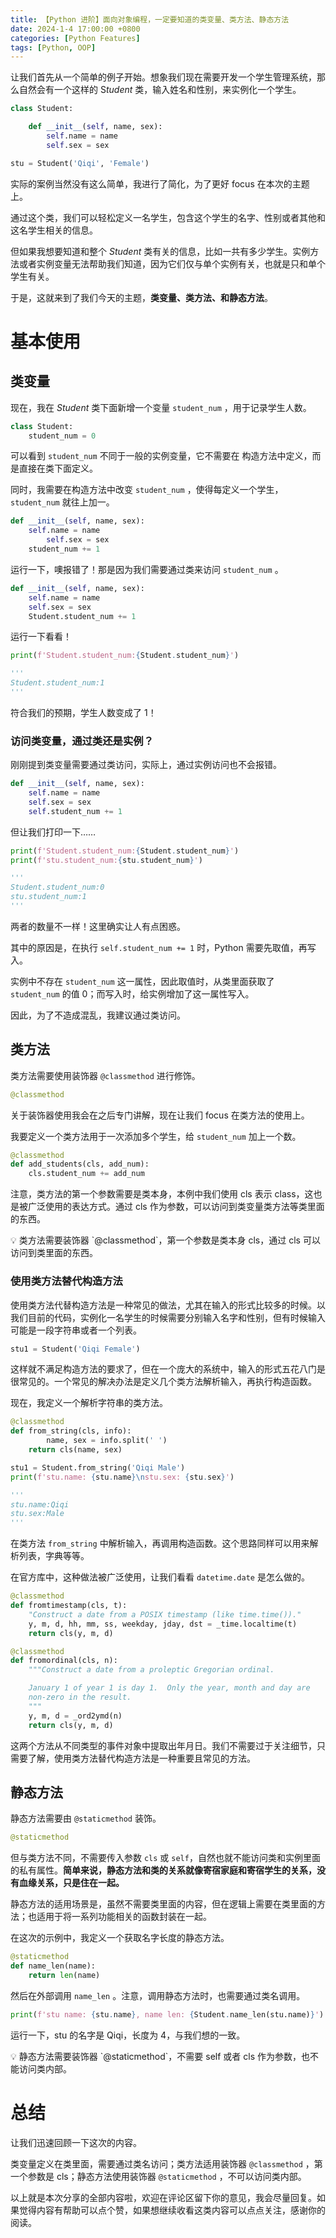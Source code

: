 ```yaml
---
title: 【Python 进阶】面向对象编程，一定要知道的类变量、类方法、静态方法
date: 2024-1-4 17:00:00 +0800
categories: [Python Features]
tags: [Python, OOP]
---
```


让我们首先从一个简单的例子开始。想象我们现在需要开发一个学生管理系统，那么自然会有一个这样的 S*tudent* 类，输入姓名和性别，来实例化一个学生。

```python
class Student:

    def __init__(self, name, sex):
        self.name = name
        self.sex = sex

stu = Student('Qiqi', 'Female')
```

实际的案例当然没有这么简单，我进行了简化，为了更好 focus 在本次的主题上。

通过这个类，我们可以轻松定义一名学生，包含这个学生的名字、性别或者其他和这名学生相关的信息。

但如果我想要知道和整个 *Student* 类有关的信息，比如一共有多少学生。实例方法或者实例变量无法帮助我们知道，因为它们仅与单个实例有关，也就是只和单个学生有关。

于是，这就来到了我们今天的主题，**类变量、类方法、和静态方法**。

# 基本使用

## 类变量

现在，我在 *Student* 类下面新增一个变量 `student_num` ，用于记录学生人数。

```python
class Student:
    student_num = 0
```

可以看到 `student_num` 不同于一般的实例变量，它不需要在 构造方法中定义，而是直接在类下面定义。

同时，我需要在构造方法中改变 `student_num` ，使得每定义一个学生，`student_num` 就往上加一。

```python
def __init__(self, name, sex):
    self.name = name
		self.sex = sex
    student_num += 1
```

运行一下，噢报错了！那是因为我们需要通过类来访问 `student_num` 。

```python
def __init__(self, name, sex):
    self.name = name
    self.sex = sex
    Student.student_num += 1
```

运行一下看看！

```python
print(f'Student.student_num:{Student.student_num}')

'''
Student.student_num:1
'''
```

符合我们的预期，学生人数变成了 1！

### 访问类变量，通过类还是实例？

刚刚提到类变量需要通过类访问，实际上，通过实例访问也不会报错。

```python
def __init__(self, name, sex):
    self.name = name
    self.sex = sex
    self.student_num += 1
```

但让我们打印一下……

```python
print(f'Student.student_num:{Student.student_num}')
print(f'stu.student_num:{stu.student_num}')

'''
Student.student_num:0
stu.student_num:1
'''
```

两者的数量不一样！这里确实让人有点困惑。

其中的原因是，在执行 `self.student_num += 1` 时，Python 需要先取值，再写入。

实例中不存在 `student_num` 这一属性，因此取值时，从类里面获取了  `student_num` 的值 0；而写入时，给实例增加了这一属性写入。

因此，为了不造成混乱，我建议通过类访问。

## 类方法

类方法需要使用装饰器 `@classmethod` 进行修饰。

```python
@classmethod
```

关于装饰器使用我会在之后专门讲解，现在让我们 focus 在类方法的使用上。

我要定义一个类方法用于一次添加多个学生，给 `student_num` 加上一个数。

```python
@classmethod
def add_students(cls, add_num):
    cls.student_num += add_num
```

注意，类方法的第一个参数需要是类本身，本例中我们使用 cls 表示 class，这也是被广泛使用的表达方式。通过 cls 作为参数，可以访问到类变量类方法等类里面的东西。

<aside>
💡 类方法需要装饰器 `@classmethod`，第一个参数是类本身 cls，通过 cls 可以访问到类里面的东西。

</aside>

### 使用类方法替代构造方法

使用类方法代替构造方法是一种常见的做法，尤其在输入的形式比较多的时候。以我们目前的代码，实例化一名学生的时候需要分别输入名字和性别，但有时候输入可能是一段字符串或者一个列表。

```python
stu1 = Student('Qiqi Female')
```

这样就不满足构造方法的要求了，但在一个庞大的系统中，输入的形式五花八门是很常见的。一个常见的解决办法是定义几个类方法解析输入，再执行构造函数。

现在，我定义一个解析字符串的类方法。

```python
@classmethod
def from_string(cls, info):
		name, sex = info.split(' ')
    return cls(name, sex)

stu1 = Student.from_string('Qiqi Male')
print(f'stu.name: {stu.name}\nstu.sex: {stu.sex}')

'''
stu.name:Qiqi
stu.sex:Male
'''
```

在类方法 `from_string` 中解析输入，再调用构造函数。这个思路同样可以用来解析列表，字典等等。

在官方库中，这种做法被广泛使用，让我们看看 `datetime.date` 是怎么做的。

```python
@classmethod
def fromtimestamp(cls, t):
    "Construct a date from a POSIX timestamp (like time.time())."
    y, m, d, hh, mm, ss, weekday, jday, dst = _time.localtime(t)
    return cls(y, m, d)

@classmethod
def fromordinal(cls, n):
    """Construct a date from a proleptic Gregorian ordinal.

    January 1 of year 1 is day 1.  Only the year, month and day are
    non-zero in the result.
    """
    y, m, d = _ord2ymd(n)
    return cls(y, m, d)
```

这两个方法从不同类型的事件对象中提取出年月日。我们不需要过于关注细节，只需要了解，使用类方法替代构造方法是一种重要且常见的方法。

## 静态方法

静态方法需要由 `@staticmethod` 装饰。

```python
@staticmethod
```

但与类方法不同，不需要传入参数 `cls` 或 `self`，自然也就不能访问类和实例里面的私有属性。**简单来说，静态方法和类的关系就像寄宿家庭和寄宿学生的关系，没有血缘关系，只是住在一起。**

静态方法的适用场景是，虽然不需要类里面的内容，但在逻辑上需要在类里面的方法；也适用于将一系列功能相关的函数封装在一起。

在这次的示例中，我定义一个获取名字长度的静态方法。

```python
@staticmethod
def name_len(name):
    return len(name)
```

然后在外部调用 `name_len` 。注意，调用静态方法时，也需要通过类名调用。

```python
print(f'stu name: {stu.name}, name len: {Student.name_len(stu.name)}')
```

运行一下，stu 的名字是 Qiqi，长度为 4，与我们想的一致。

<aside>
💡 静态方法需要装饰器 `@staticmethod`，不需要 self 或者 cls 作为参数，也不能访问类内部。

</aside>

# 总结

让我们迅速回顾一下这次的内容。

类变量定义在类里面，需要通过类名访问；类方法适用装饰器 `@classmethod` ，第一个参数是 cls；静态方法使用装饰器 `@staticmethod` ，不可以访问类内部。

以上就是本次分享的全部内容啦，欢迎在评论区留下你的意见，我会尽量回复。如果觉得内容有帮助可以点个赞，如果想继续收看这类内容可以点点关注，感谢你的阅读。